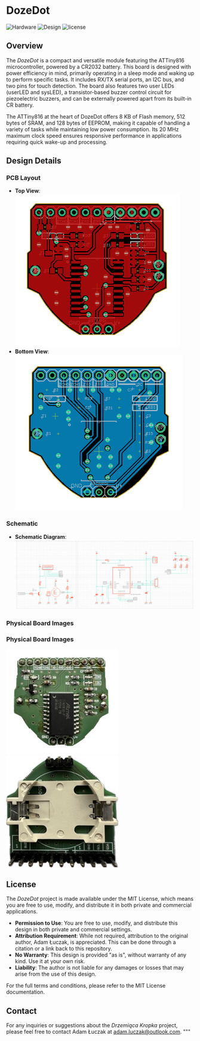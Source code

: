 # DozeDot

![Hardware](https://img.shields.io/badge/Hardware-PCB-red)
![Design](https://img.shields.io/badge/Design-Schematic-blue)
![license](https://img.shields.io/badge/license-MIT-green)


## Overview
The *DozeDot* is a compact and versatile module featuring the ATTiny816 microcontroller, powered by a CR2032 battery. This board is designed with power efficiency in mind, primarily operating in a sleep mode and waking up to perform specific tasks. It includes RX/TX serial ports, an I2C bus, and two pins for touch detection. The board also features two user LEDs (userLED and sysLED), a transistor-based buzzer control circuit for piezoelectric buzzers, and can be externally powered apart from its built-in CR battery.

The ATTiny816 at the heart of DozeDot offers 8 KB of Flash memory, 512 bytes of SRAM, and 128 bytes of EEPROM, making it capable of handling a variety of tasks while maintaining low power consumption. Its 20 MHz maximum clock speed ensures responsive performance in applications requiring quick wake-up and processing.

## Design Details

### PCB Layout
- **Top View**: 
  ![Top View of PCB](media/top.png)
- **Bottom View**: 
  ![Bottom View of PCB](media/bottom.png)

### Schematic
- **Schematic Diagram**:
  ![Schematic Diagram](media/sch.png)

### Physical Board Images
### Physical Board Images
<p float="left">
  <img src="media/photo_top.png" alt="Photo - Top View" width="300" />
  <img src="media/photo_bottom.png" alt="Photo - Bottom View" width="300" />
</p>

## License
The *DozeDot* project is made available under the MIT License, which means you are free to use, modify, and distribute it in both private and commercial applications.

- **Permission to Use**: You are free to use, modify, and distribute this design in both private and commercial settings.
- **Attribution Requirement**: While not required, attribution to the original author, Adam Łuczak, is appreciated. This can be done through a citation or a link back to this repository.
- **No Warranty**: This design is provided "as is", without warranty of any kind. Use it at your own risk.
- **Liability**: The author is not liable for any damages or losses that may arise from the use of this design.

For the full terms and conditions, please refer to the MIT License documentation.

## Contact
For any inquiries or suggestions about the *Drzemiąca Kropka* project, please feel free to contact Adam Łuczak at adam.luczak@outlook.com.
"""
